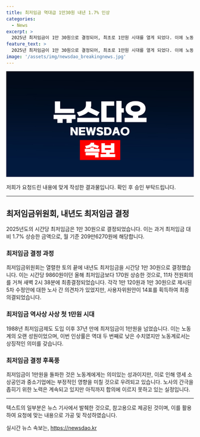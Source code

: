 ```yaml
---
title: 최저임금 역대급 1만30원 내년 1.7% 인상
categories:
  - News
excerpt: >
  2025년 최저임금이 1만 30원으로 결정되어, 최초로 1만원 시대를 열게 되었다. 이에 노동계와 경영계의 격차를 줄이기 위한 노력이 이뤄졌지만 합의에 이르지는 못했다. 최저임금위원회의 결정은 시급 209만6270원에 해당하며, 이는 1988년 최저임금제도 도입 이후 처음으로 1만원을 넘었다. 노동계는 1만 120원을 주장했지만, 사용자위원안 14표로 최종 결정되었다. 이 결과가 영세 소상공인과 중소기업에 미칠 영향에 대한 우려가 제기되는 가운데, 최저임금 인상의 후속 절차가 예정되어 있다.
feature_text: >
  2025년 최저임금이 1만 30원으로 결정되어, 최초로 1만원 시대를 열게 되었다. 이에 노동계와 경영계의 격차를 줄이기 위한 노력이 이뤄졌지만 합의에 이르지는 못했다. 최저임금위원회의 결정은 시급 209만6270원에 해당하며, 이는 1988년 최저임금제도 도입 이후 처음으로 1만원을 넘었다. 노동계는 1만 120원을 주장했지만, 사용자위원안 14표로 최종 결정되었다. 이 결과가 영세 소상공인과 중소기업에 미칠 영향에 대한 우려가 제기되는 가운데, 최저임금 인상의 후속 절차가 예정되어 있다.
image: '/assets/img/newsdao_breakingnews.jpg'
---
```


<p><img src="/assets/img/newsdao_breakingnews.jpg" alt="ranknews 속보" /></p>

<p>저희가 요청드린 내용에 맞게 작성한 결과물입니다. 확인 후 승인 부탁드립니다.</p>

<hr />

<h2 data-ke-size="size26">최저임금위원회, 내년도 최저임금 결정</h2>

<p data-ke-size="size16">2025년도의 시간당 최저임금은 1만 30원으로 결정되었습니다. 이는 과거 최저임금 대비 1.7% 상승한 금액으로, 월 기준 209만6270원에 해당합니다.</p>

<h3>최저임금 결정 과정</h3>

<p data-ke-size="size16">최저임금위원회는 열렬한 토의 끝에 내년도 최저임금을 시간당 1만 30원으로 결정했습니다. 이는 시간당 9860원이던 올해 최저임금보다 170원 상승한 것으로, 11차 전원회의를 거쳐 새벽 2시 38분에 최종결정되었습니다. 각각 1만 120원과 1만 30원으로 제시된 5차 수정안에 대한 노사 간 의견차가 있었지만, 사용자위원안이 14표를 획득하여 최종 의결되었습니다.</p>

<h3>최저임금 역사상 사상 첫 1만원 시대</h3>

<p data-ke-size="size16">1988년 최저임금제도 도입 이후 37년 만에 최저임금이 1만원을 넘었습니다. 이는 노동계의 오랜 성원이었으며, 이번 인상률은 역대 두 번째로 낮은 수치였지만 노동계로서는 상징적인 의미를 갖습니다.</p>

<h3>최저임금 결정 후폭풍</h3>

<p data-ke-size="size16">최저임금이 1만원을 돌파한 것은 노동계에게는 의미있는 성과이지만, 이로 인해 영세 소상공인과 중소기업에는 부정적인 영향을 미칠 것으로 우려되고 있습니다. 노사의 간극을 좁히기 위한 노력은 계속되고 있지만 아직까지 합의에 이르지 못하고 있는 실정입니다.</p>

<hr />

<p>텍스트의 일부분은 뉴스 기사에서 발췌한 것으로, 참고용으로 제공된 것이며, 이를 활용하여 요청에 맞는 내용으로 가공 및 작성하였습니다.</p>
실시간 뉴스 속보는, <a href="https://newsdao.kr" rel="dofollow">https://newsdao.kr</a>


